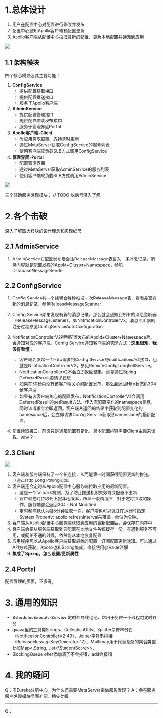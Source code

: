 # 1.总体设计 #

1. 用户在配置中心对配置进行修改并发布
2. 配置中心通知Apollo客户端有配置更新
3. Apollo客户端从配置中心拉取最新的配置、更新本地配置并通知到应用

![](https://i.imgur.com/fj92Xg7.png)

## 1.1 架构模块 ##

四个核心模块及其主要功能：

1. **ConfigService**
	- 提供配置获取接口 
	- 提供配置推送接口
	- 服务于Apollo客户端
2. **AdminService**
	- 提供配置管理接口
	- 提供配置修改发布接口
	- 服务于管理界面Portal
3.  **Apollo客户端-Client**
	- 为应用获取配置，支持实时更新
	- 通过MetaServer获取ConfigService的服务列表
	- 使用客户端软负载SLB方式调用ConfigService
4. **管理界面-Portal**
	- 配置管理界面
	- 通过MetaServer获取AdminService的服务列表
	- 使用客户端软负载SLB方式调用AdminService

![](https://i.imgur.com/RBkaQnN.png)

三个辅助服务发现模块：
// TODO 以后再深入了解


# 2.各个击破 #

深入了解四大模块的设计理念和实现细节

## 2.1 AdminService ##

1. AdminService在配置发布后会往ReleaseMessage表插入一条消息记录，消息内容就是配置发布的AppId+Cluster+Namespace，参见DatabaseMessageSender


## 2.2 ConfigService ##

1. Config Service有一个线程会每秒扫描一次ReleaseMessage表，看看是否有新的消息记录，参见ReleaseMessageScanner

2. Config Service如果发现有新的消息记录，那么就会通知到所有的消息监听器（ReleaseMessageListener），如NotificationControllerV2，消息监听器的注册过程参见ConfigServiceAutoConfiguration

3. NotificationControllerV2得到配置发布的AppId+Cluster+Namespace后，会通知对应的客户端。Config Service通知客户端的实现方式：**这里很难，我没有看懂**：
	- 客户端会发起一个Http请求到Config Service的notifications/v2接口，也就是NotificationControllerV2，参见RemoteConfigLongPollService。
	- NotificationControllerV2不会立即返回结果，而是通过Spring DeferredResult把请求挂起
	- 如果在60秒内没有该客户端关心的配置发布，那么会返回Http状态码304给客户端
	- 如果有该客户端关心的配置发布，NotificationControllerV2会调用DeferredResult的setResult方法，传入有配置变化的namespace信息，同时该请求会立即返回。客户端从返回的结果中获取到配置变化的namespace后，会立即请求Config Service获取该namespace的最新配置。

4. 配置读取接口，前面只是通知配置有变化，具体配置内容需要Client主动来读取。why？


## 2.3 Client ##
![](https://i.imgur.com/ZbzRIXk.png)

1. 客户端和服务端保持了一个长连接，从而能第一时间获得配置更新的推送。（通过Http Long Polling实现）
2. 客户端还会定时从Apollo配置中心服务端拉取应用的最新配置。
	- 这是一个fallback机制，为了防止推送机制失效导致配置不更新
	- 客户端定时拉取会上报本地版本，所以一般情况下，对于定时拉取的操作，服务端都会返回304 - Not Modified
	- 定时频率默认为每5分钟拉取一次，客户端也可以通过在运行时指定System Property: apollo.refreshInterval来覆盖，单位为分钟。
3. 客户端从Apollo配置中心服务端获取到应用的最新配置后，会保存在内存中
4. 客户端会把从服务端获取到的配置在本地文件系统缓存一份。在遇到服务不可用，或网络不通的时候，依然能从本地恢复配置
5. 应用程序可以从Apollo客户端获取最新的配置、订阅配置更新通知。可以通过API方式获取，Apollo也和Spring集成，直接使用@Value注解
6. **集成了Spring，怎么设置/更新属性**

## 2.4 Portal ##

配置管理的页面，不多说。

# 3. 通用的知识 #

- ScheduledExecutorService 定时任务线程池，常用于创建一个线程跑定时任务
- guava里的工具类Strings、CollectionUtils、Splitter字符串分割（NotificationControllerV2-49）、Joiner字符串拼接（ReleaseMessageKeyGenerator-12）、Multimap用于代替复杂的集合类型比如Map<\String, List<\StudentScore>>、
- BlockingQueue offer添加满了不会报错，add会报错

# 4. 我的疑问 #

Q：有Eureka注册中心，为什么还需要MetaServer来做服务发现？
A：会在服务服务发现模块里面介绍，稍安勿躁

---

Q：